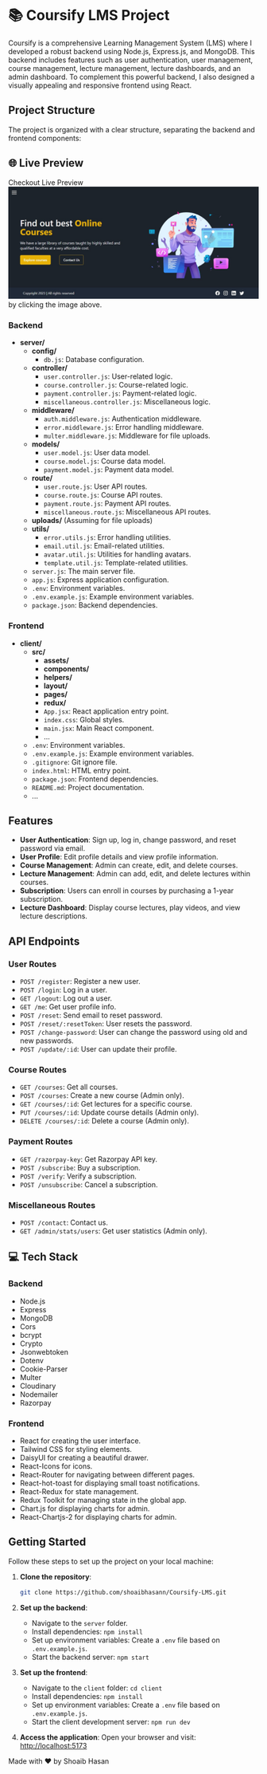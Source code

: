# 📚 Coursify LMS Project

Coursify is a comprehensive Learning Management System (LMS) where I developed a robust backend using Node.js, Express.js, and MongoDB. This backend includes features such as user authentication, user management, course management, lecture management, lecture dashboards, and an admin dashboard. To complement this powerful backend, I also designed a visually appealing and responsive frontend using React.

## Project Structure

The project is organized with a clear structure, separating the backend and frontend components:

## 🌐 Live Preview
Checkout Live Preview[![LivePreview](./client/src/assets/web.jpg)](https://coursify-lms.vercel.app/)
 by clicking the image above.


### Backend
- **server/**
  - **config/**
    - `db.js`: Database configuration.
  - **controller/**
    - `user.controller.js`: User-related logic.
    - `course.controller.js`: Course-related logic.
    - `payment.controller.js`: Payment-related logic.
    - `miscellaneous.controller.js`: Miscellaneous logic.
  - **middleware/**
    - `auth.middleware.js`: Authentication middleware.
    - `error.middleware.js`: Error handling middleware.
    - `multer.middleware.js`: Middleware for file uploads.
  - **models/**
    - `user.model.js`: User data model.
    - `course.model.js`: Course data model.
    - `payment.model.js`: Payment data model.
  - **route/**
    - `user.route.js`: User API routes.
    - `course.route.js`: Course API routes.
    - `payment.route.js`: Payment API routes.
    - `miscellaneous.route.js`: Miscellaneous API routes.
  - **uploads/**
    (Assuming for file uploads)
  - **utils/**
    - `error.utils.js`: Error handling utilities.
    - `email.util.js`: Email-related utilities.
    - `avatar.util.js`: Utilities for handling avatars.
    - `template.util.js`: Template-related utilities.
  - `server.js`: The main server file.
  - `app.js`: Express application configuration.
  - `.env`: Environment variables.
  - `.env.example.js`: Example environment variables.
  - `package.json`: Backend dependencies.

### Frontend
- **client/**
  - **src/**
    - **assets/**
    - **components/**
    - **helpers/**
    - **layout/**
    - **pages/**
    - **redux/**
    - `App.jsx`: React application entry point.
    - `index.css`: Global styles.
    - `main.jsx`: Main React component.
    - ...
  - `.env`: Environment variables.
  - `.env.example.js`: Example environment variables.
  - `.gitignore`: Git ignore file.
  - `index.html`: HTML entry point.
  - `package.json`: Frontend dependencies.
  - `README.md`: Project documentation.
  - ...


## Features
- **User Authentication**: Sign up, log in, change password, and reset password via email.
- **User Profile**: Edit profile details and view profile information.
- **Course Management**: Admin can create, edit, and delete courses.
- **Lecture Management**: Admin can add, edit, and delete lectures within courses.
- **Subscription**: Users can enroll in courses by purchasing a 1-year subscription.
- **Lecture Dashboard**: Display course lectures, play videos, and view lecture descriptions.

## API Endpoints
### User Routes
- `POST /register`: Register a new user.
- `POST /login`: Log in a user.
- `GET /logout`: Log out a user.
- `GET /me`: Get user profile info.
- `POST /reset`: Send email to reset password.
- `POST /reset/:resetToken`: User resets the password.
- `POST /change-password`: User can change the password using old and new passwords.
- `POST /update/:id`: User can update their profile.

### Course Routes
- `GET /courses`: Get all courses.
- `POST /courses`: Create a new course (Admin only).
- `GET /courses/:id`: Get lectures for a specific course.
- `PUT /courses/:id`: Update course details (Admin only).
- `DELETE /courses/:id`: Delete a course (Admin only).

### Payment Routes
- `GET /razorpay-key`: Get Razorpay API key.
- `POST /subscribe`: Buy a subscription.
- `POST /verify`: Verify a subscription.
- `POST /unsubscribe`: Cancel a subscription.

### Miscellaneous Routes
- `POST /contact`: Contact us.
- `GET /admin/stats/users`: Get user statistics (Admin only).

## 💻 Tech Stack
### Backend
- Node.js
- Express
- MongoDB
- Cors
- bcrypt
- Crypto
- Jsonwebtoken
- Dotenv
- Cookie-Parser
- Multer
- Cloudinary
- Nodemailer
- Razorpay

### Frontend
- React for creating the user interface.
- Tailwind CSS for styling elements.
- DaisyUI for creating a beautiful drawer.
- React-Icons for icons.
- React-Router for navigating between different pages.
- React-hot-toast for displaying small toast notifications.
- React-Redux for state management.
- Redux Toolkit for managing state in the global app.
- Chart.js for displaying charts for admin.
- React-Chartjs-2 for displaying charts for admin.

## Getting Started

Follow these steps to set up the project on your local machine:

1. **Clone the repository**:
   ```bash
   git clone https://github.com/shoaibhasann/Coursify-LMS.git
   ```

2. **Set up the backend**:
   - Navigate to the `server` folder.
   - Install dependencies: `npm install`
   - Set up environment variables: Create a `.env` file based on `.env.example.js`.
   - Start the backend server: `npm start`

3. **Set up the frontend**:
   - Navigate to the `client` folder: `cd client`
   - Install dependencies: `npm install`
   - Set up environment variables: Create a `.env` file based on `.env.example.js`.
   - Start the client development server: `npm run dev`

4. **Access the application**:
   Open your browser and visit: [http://localhost:5173](http://localhost:5173)

Made with ❤️ by Shoaib Hasan